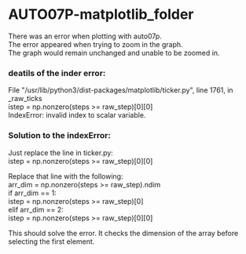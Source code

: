 # AUTO07P-matplotlib_folder<br />

There was an error when plotting with auto07p.<br />
The error appeared when trying to zoom in the graph.<br />
The graph would remain unchanged and unable to be zoomed in.<br />

### deatils of the inder error:<br />
File "/usr/lib/python3/dist-packages/matplotlib/ticker.py", line 1761, in _raw_ticks<br />
    istep = np.nonzero(steps >= raw_step)[0][0]<br />
IndexError: invalid index to scalar variable.<br />

### Solution to the indexError:<br />
Just replace the line in ticker.py:<br />
istep = np.nonzero(steps >= raw_step)[0][0]<br />

Replace that line with the following:<br />
arr_dim = np.nonzero(steps >= raw_step).ndim<br />
if arr_dim == 1:<br />
  istep = np.nonzero(steps >= raw_step)[0]<br />
elif arr_dim == 2:<br />
  istep = np.nonzero(steps >= raw_step)[0][0]<br />
  
This should solve the error. It checks the dimension of the array before selecting the first element.<br />
